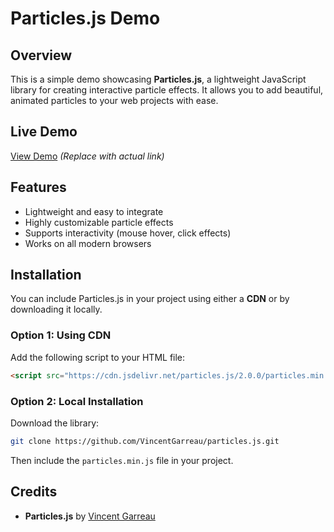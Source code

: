 # Particles.js Demo

## Overview
This is a simple demo showcasing **Particles.js**, a lightweight JavaScript library for creating interactive particle effects. It allows you to add beautiful, animated particles to your web projects with ease.

## Live Demo
[View Demo](#) *(Replace with actual link)*

## Features
- Lightweight and easy to integrate
- Highly customizable particle effects
- Supports interactivity (mouse hover, click effects)
- Works on all modern browsers

## Installation
You can include Particles.js in your project using either a **CDN** or by downloading it locally.

### Option 1: Using CDN
Add the following script to your HTML file:
```html
<script src="https://cdn.jsdelivr.net/particles.js/2.0.0/particles.min.js"></script>
```

### Option 2: Local Installation
Download the library:
```sh
git clone https://github.com/VincentGarreau/particles.js.git
```
Then include the `particles.min.js` file in your project.



## Credits
- **Particles.js** by [Vincent Garreau](https://github.com/VincentGarreau/particles.js)


